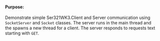 #### Purpose:
Demonstrate simple Ser321WK3.Client and Server communication using `SocketServer` and `Socket` classes.
The server runs in the main thread and the spawns a new thread for a client.
The server responds to requests text starting with `GET`.
